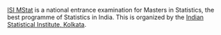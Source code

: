 [ISI MStat](https://www.isical.ac.in/content/master-statistics-m-stat) is a national entrance examination for Masters in Statistics, the best programme of Statistics in India. This is organized by the [Indian Statistical Institute, Kolkata](https://www.isical.ac.in/). 
